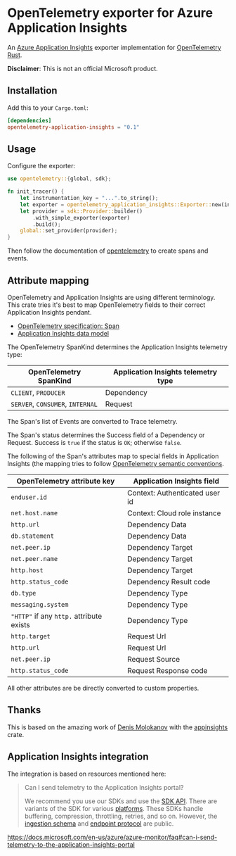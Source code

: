 # OpenTelemetry exporter for Azure Application Insights

An [Azure Application Insights](https://docs.microsoft.com/en-us/azure/azure-monitor/app/app-insights-overview) exporter implementation for [OpenTelemetry Rust](https://github.com/open-telemetry/opentelemetry-rust).

**Disclaimer**: This is not an official Microsoft product.

## Installation

Add this to your `Cargo.toml`:

```toml
[dependencies]
opentelemetry-application-insights = "0.1"
```

## Usage

Configure the exporter:

```rust
use opentelemetry::{global, sdk};

fn init_tracer() {
    let instrumentation_key = "...".to_string();
    let exporter = opentelemetry_application_insights::Exporter::new(instrumentation_key);
    let provider = sdk::Provider::builder()
        .with_simple_exporter(exporter)
        .build();
    global::set_provider(provider);
}
```

Then follow the documentation of [opentelemetry](https://github.com/open-telemetry/opentelemetry-rust) to create spans and events.

## Attribute mapping

OpenTelemetry and Application Insights are using different terminology. This crate tries it's best to map OpenTelemetry fields to their correct Application Insights pendant.

- [OpenTelemetry specification: Span](https://github.com/open-telemetry/opentelemetry-specification/blob/master/specification/trace/api.md#span)
- [Application Insights data model](https://docs.microsoft.com/en-us/azure/azure-monitor/app/data-model)

The OpenTelemetry SpanKind determines the Application Insights telemetry type:

| OpenTelemetry SpanKind           | Application Insights telemetry type |
| -------------------------------- | ----------------------------------- |
| `CLIENT`, `PRODUCER`             | Dependency                          |
| `SERVER`, `CONSUMER`, `INTERNAL` | Request                             |

The Span's list of Events are converted to Trace telemetry.

The Span's status determines the Success field of a Dependency or Request. Success is `true` if the status is `OK`; otherwise `false`.

The following of the Span's attributes map to special fields in Application Insights (the mapping tries to follow [OpenTelemetry semantic conventions](https://github.com/open-telemetry/opentelemetry-specification/tree/master/specification/trace/semantic_conventions).

| OpenTelemetry attribute key              | Application Insights field     |
| ---------------------------------------- | ------------------------------ |
| `enduser.id`                             | Context: Authenticated user id |
| `net.host.name`                          | Context: Cloud role instance   |
| `http.url`                               | Dependency Data                |
| `db.statement`                           | Dependency Data                |
| `net.peer.ip`                            | Dependency Target              |
| `net.peer.name`                          | Dependency Target              |
| `http.host`                              | Dependency Target              |
| `http.status_code`                       | Dependency Result code         |
| `db.type`                                | Dependency Type                |
| `messaging.system`                       | Dependency Type                |
| `"HTTP"` if any `http.` attribute exists | Dependency Type                |
| `http.target`                            | Request Url                    |
| `http.url`                               | Request Url                    |
| `net.peer.ip`                            | Request Source                 |
| `http.status_code`                       | Request Response code          |

All other attributes are be directly converted to custom properties.

## Thanks

This is based on the amazing work of [Denis Molokanov](https://github.com/dmolokanov) with the [appinsights](https://github.com/dmolokanov/appinsights-rs) crate.

## Application Insights integration

The integration is based on resources mentioned here:

> Can I send telemetry to the Application Insights portal?
>
> We recommend you use our SDKs and use the [SDK API](https://docs.microsoft.com/en-us/azure/azure-monitor/app/api-custom-events-metrics). There are variants of the SDK for various [platforms](https://docs.microsoft.com/en-us/azure/azure-monitor/app/platforms). These SDKs handle buffering, compression, throttling, retries, and so on. However, the [ingestion schema](https://github.com/microsoft/ApplicationInsights-dotnet/tree/master/BASE/Schema/PublicSchema) and [endpoint protocol](https://github.com/Microsoft/ApplicationInsights-Home/blob/master/EndpointSpecs/ENDPOINT-PROTOCOL.md) are public.

https://docs.microsoft.com/en-us/azure/azure-monitor/faq#can-i-send-telemetry-to-the-application-insights-portal
